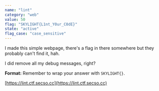 ```yaml
---
name: "lint"
category: "web"
value: 50
flag: "SKYLIGHT{L1nt_Y0ur_C0dE}"
state: "active"
flag_case: "case_sensitive"
---
```


I made this simple webpage, there's a flag in there somewhere but they probably can't find it, hah.

I did remove all my debug messages, right?

**Format:** Remember to wrap your answer with `SKYLIGHT{}`.

[https://lint.ctf.secso.cc](https://lint.ctf.secso.cc)
